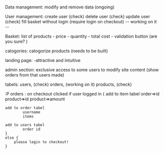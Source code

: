 Data management:
	modify and remove data (ongoing)

User management:
	create user (check)
	delete user (check)
	update user (check)
	fill basket without login
		(require login on checkout) -- working on it --

Basket:
	list of products
	- price 
	- quantity
	- total cost
	- validation button (are you sure? )

catogories:
	catogorize products (needs to be built)

landing page:
	-attractive and intuitive

admin section:
	exclusive access to some users to modify site content
	(show orders from that users made)


tabels: users, (check)
		orders, (working on it)
		products, (check)



:P orders :
	on checkout clicked 
	if user logged in
	{
	add to item tabel
			order=>id
			product=>id
			product=>amount
	
	add to order tabel
			username
			items
	
	add to users tabel
			order id
	}
	else {
		please login to checkout!
	}